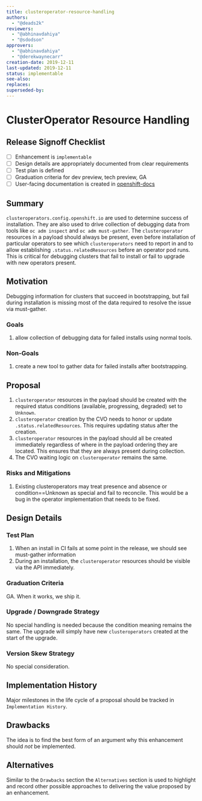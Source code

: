 ```yaml
---
title: clusteroperator-resource-handling
authors:
  - "@deads2k"
reviewers:
  - "@abhinavdahiya"
  - "@sdodson"
approvers:
  - "@abhinavdahiya"
  - "@derekwaynecarr"
creation-date: 2019-12-11
last-updated: 2019-12-11
status: implementable
see-also:
replaces:
superseded-by:
---
```


# ClusterOperator Resource Handling

## Release Signoff Checklist

- [ ] Enhancement is `implementable`
- [ ] Design details are appropriately documented from clear requirements
- [ ] Test plan is defined
- [ ] Graduation criteria for dev preview, tech preview, GA
- [ ] User-facing documentation is created in [openshift-docs](https://github.com/openshift/openshift-docs/)

## Summary

`clusteroperators.config.openshift.io` are used to determine success of installation.
They are also used to drive collection of debugging data from tools like `oc adm inspect` and `oc adm must-gather`.
The `clusteroperator` resources in a payload should always be present, even before installation of particular
operators to see which `clusteroperators` need to report in and to allow establishing `.status.relatedResources` before
an operator pod runs.
This is critical for debugging clusters that fail to install or fail to upgrade with new operators present.

## Motivation

Debugging information for clusters that succeed in bootstrapping, but fail during installation is missing most
of the data required to resolve the issue via must-gather.

### Goals

1. allow collection of debugging data for failed installs using normal tools. 

### Non-Goals

1. create a new tool to gather data for failed installs after bootstrapping.

## Proposal

1. `clusteroperator` resources in the payload should be created with the required status conditions (available, progressing,
   degraded) set to `Unknown`.
2. `clusteroperator` creation by the CVO needs to honor or update `.status.relatedResources`.  This requires updating
    status after the creation.
3.  `clusteroperator` resources in the payload should all be created immediately regardless of where in the payload ordering
    they are located.  This ensures that they are always present during collection.
4.  The CVO waiting logic on `clusteroperator` remains the same.

### Risks and Mitigations

1. Existing clusteroperators may treat presence and absence or condition==Unknown as special and fail to reconcile.
   This would be a bug in the operator implementation that needs to be fixed.

## Design Details

### Test Plan

1. When an install in CI fails at some point in the release, we should see must-gather information
2. During an installation, the `clusteroperator` resources should be visible via the API immediately.

### Graduation Criteria

GA. When it works, we ship it.

### Upgrade / Downgrade Strategy

No special handling is needed because the condition meaning remains the same.  The upgrade will simply have new 
`clusteroperators` created at the start of the upgrade.

### Version Skew Strategy

No special consideration.

## Implementation History

Major milestones in the life cycle of a proposal should be tracked in `Implementation
History`.

## Drawbacks

The idea is to find the best form of an argument why this enhancement should _not_ be implemented.

## Alternatives

Similar to the `Drawbacks` section the `Alternatives` section is used to
highlight and record other possible approaches to delivering the value proposed
by an enhancement.

